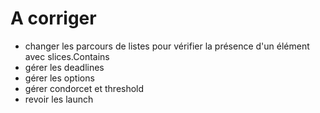 # A corriger
* changer les parcours de listes pour vérifier la présence d'un élément avec slices.Contains
* gérer les deadlines
* gérer les options
* gérer condorcet et threshold
* revoir les launch